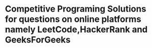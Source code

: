 # Competitive Programing Solutions for questions on online platforms namely LeetCode,HackerRank and GeeksForGeeks
